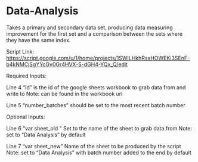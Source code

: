 # Data-Analysis
Takes a primary and secondary data set, producing data measuring improvement for the first set and a comparison between the sets where they have the same index.

Script Link: 
https://script.google.com/u/1/home/projects/1SWILHkhRsxHOWEKi3SEnF-b4kNMCjSgYYcGv0Gr4HVX-S-dGH4-YQx_Q/edit

Required Inputs:

Line 4  “id” 
is the id of the google sheets workbook to grab data from and write to
Note: can be found in the workbook url

Line 5  “number_batches”
 should be set to the most recent batch number 

Optional Inputs: 

Line 6 “var sheet_old " 
Set to the name of the sheet to grab data from 
Note: set to “Data Analysis” by default

Line 7 “var sheet_new”
Name of the sheet to be produced by the script
Note: set to “Data Analysis” with batch number added to the end by default


